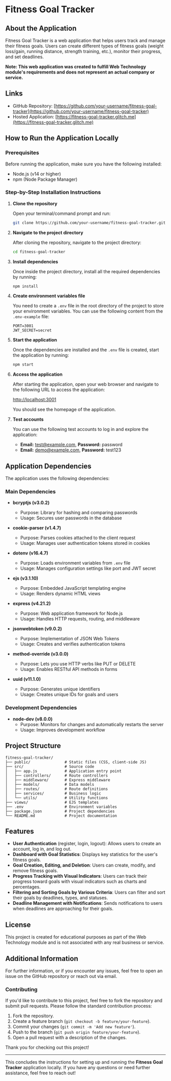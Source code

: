 # Fitness Goal Tracker

## About the Application

Fitness Goal Tracker is a web application that helps users track and manage their fitness goals. Users can create different types of fitness goals (weight loss/gain, running distance, strength training, etc.), monitor their progress, and set deadlines.

**Note: This web application was created to fulfill Web Technology module's requirements and does not represent an actual company or service.**

## Links

- GitHub Repository: [https://github.com/your-username/fitness-goal-tracker](https://github.com/your-username/fitness-goal-tracker)
- Hosted Application: [https://fitness-goal-tracker.glitch.me](https://fitness-goal-tracker.glitch.me)

## How to Run the Application Locally

### Prerequisites

Before running the application, make sure you have the following installed:
- Node.js (v14 or higher)
- npm (Node Package Manager)

### Step-by-Step Installation Instructions

1. **Clone the repository**

   Open your terminal/command prompt and run:

   ```bash
   git clone https://github.com/your-username/fitness-goal-tracker.git
   ```

2. **Navigate to the project directory**

   After cloning the repository, navigate to the project directory:

   ```bash
   cd fitness-goal-tracker
   ```

3. **Install dependencies**

   Once inside the project directory, install all the required dependencies by running:

   ```bash
   npm install
   ```

4. **Create environment variables file**

   You need to create a `.env` file in the root directory of the project to store your environment variables. You can use the following content from the `.env-example` file:

   ```plaintext
   PORT=3001
   JWT_SECRET=secret
   ```

5. **Start the application**

   Once the dependencies are installed and the `.env` file is created, start the application by running:

   ```bash
   npm start
   ```

6. **Access the application**

   After starting the application, open your web browser and navigate to the following URL to access the application:

   [http://localhost:3001](http://localhost:3001)

   You should see the homepage of the application.

7. **Test accounts**

   You can use the following test accounts to log in and explore the application:
   - **Email:** test@example.com, **Password:** password
   - **Email:** demo@example.com, **Password:** test123

## Application Dependencies

The application uses the following dependencies:

### Main Dependencies

- **bcryptjs (v3.0.2)**
  - Purpose: Library for hashing and comparing passwords
  - Usage: Secures user passwords in the database

- **cookie-parser (v1.4.7)**
  - Purpose: Parses cookies attached to the client request
  - Usage: Manages user authentication tokens stored in cookies

- **dotenv (v16.4.7)**
  - Purpose: Loads environment variables from `.env` file
  - Usage: Manages configuration settings like port and JWT secret

- **ejs (v3.1.10)**
  - Purpose: Embedded JavaScript templating engine
  - Usage: Renders dynamic HTML views

- **express (v4.21.2)**
  - Purpose: Web application framework for Node.js
  - Usage: Handles HTTP requests, routing, and middleware

- **jsonwebtoken (v9.0.2)**
  - Purpose: Implementation of JSON Web Tokens
  - Usage: Creates and verifies authentication tokens

- **method-override (v3.0.0)**
  - Purpose: Lets you use HTTP verbs like PUT or DELETE
  - Usage: Enables RESTful API methods in forms

- **uuid (v11.1.0)**
  - Purpose: Generates unique identifiers
  - Usage: Creates unique IDs for goals and users

### Development Dependencies

- **node-dev (v8.0.0)**
  - Purpose: Monitors for changes and automatically restarts the server
  - Usage: Improves development workflow

## Project Structure

```plaintext
fitness-goal-tracker/
├── public/               # Static files (CSS, client-side JS)
├── src/                  # Source code
│   ├── app.js            # Application entry point
│   ├── controllers/      # Route controllers
│   ├── middleware/       # Express middleware
│   ├── models/           # Data models
│   ├── routes/           # Route definitions
│   ├── services/         # Business logic
│   └── utils/            # Utility functions
├── views/                # EJS templates
├── .env                  # Environment variables
├── package.json          # Project dependencies
└── README.md             # Project documentation
```

## Features

- **User Authentication** (register, login, logout): Allows users to create an account, log in, and log out.
- **Dashboard with Goal Statistics**: Displays key statistics for the user's fitness goals.
- **Goal Creation, Editing, and Deletion**: Users can create, modify, and remove fitness goals.
- **Progress Tracking with Visual Indicators**: Users can track their progress toward goals with visual indicators such as charts and percentages.
- **Filtering and Sorting Goals by Various Criteria**: Users can filter and sort their goals by deadlines, types, and statuses.
- **Deadline Management with Notifications**: Sends notifications to users when deadlines are approaching for their goals.

## License

This project is created for educational purposes as part of the Web Technology module and is not associated with any real business or service.

## Additional Information

For further information, or if you encounter any issues, feel free to open an issue on the GitHub repository or reach out via email.

### Contributing

If you'd like to contribute to this project, feel free to fork the repository and submit pull requests. Please follow the standard contribution process:
1. Fork the repository.
2. Create a feature branch (`git checkout -b feature/your-feature`).
3. Commit your changes (`git commit -m 'Add new feature'`).
4. Push to the branch (`git push origin feature/your-feature`).
5. Open a pull request with a description of the changes.

Thank you for checking out this project!

---

This concludes the instructions for setting up and running the **Fitness Goal Tracker** application locally. If you have any questions or need further assistance, feel free to reach out!

